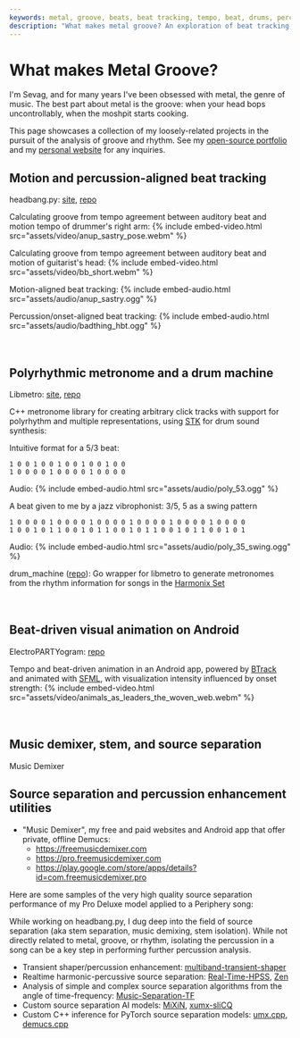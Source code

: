 ```yaml
---
keywords: metal, groove, beats, beat tracking, tempo, beat, drums, percussion, percussive, headbang, rhythm, metronome, polyrhythm, multimeter
description: "What makes metal groove? An exploration of beat tracking, tempo estimation, percussive source separation, and various music analysis algorithms for rhythm."
---
```


# What makes Metal Groove?

I'm Sevag, and for many years I've been obsessed with metal, the genre of music. The best part about metal is the groove: when your head bops uncontrollably, when the moshpit starts cooking.

This page showcases a collection of my loosely-related projects in the pursuit of the analysis of groove and rhythm. See my [open-source portfolio](https://github.com/sevagh) and my [personal website](https://sevag.xyz) for any inquiries.
<br style="line-height:0px;" />

## Motion and percussion-aligned beat tracking

headbang.py: [site](https://sevagh.github.io/headbang.py), [repo](https://github.com/sevagh/headbang.py)

Calculating groove from tempo agreement between auditory beat and motion tempo of drummer's right arm:
{% include embed-video.html src="assets/video/anup_sastry_pose.webm" %}

Calculating groove from tempo agreement between auditory beat and motion of guitarist's head:
{% include embed-video.html src="assets/video/bb_short.webm" %}

Motion-aligned beat tracking:
{% include embed-audio.html src="assets/audio/anup_sastry.ogg" %}

Percussion/onset-aligned beat tracking:
{% include embed-audio.html src="assets/audio/badthing_hbt.ogg" %}

<div style="height:20px;font-size:1px;">&nbsp;</div>

## Polyrhythmic metronome and a drum machine

Libmetro: [site](https://sevagh.github.io/libmetro), [repo](https://github.com/sevagh/libmetro)

C++ metronome library for creating arbitrary click tracks with support for polyrhythm and multiple representations, using [STK](https://github.com/thestk/stk) for drum sound synthesis:

Intuitive format for a 5/3 beat:
```
1 0 0 1 0 0 1 0 0 1 0 0 1 0 0
1 0 0 0 0 1 0 0 0 0 1 0 0 0 0
```
Audio:
{% include embed-audio.html src="assets/audio/poly_53.ogg" %}

A beat given to me by a jazz vibrophonist: 3/5, 5 as a swing pattern
```
1 0 0 0 0 1 0 0 0 0 1 0 0 0 0 1 0 0 0 0 1 0 0 0 0 1 0 0 0 0
1 0 0 1 0 1 1 0 0 1 0 1 1 0 0 1 0 1 1 0 0 1 0 1 1 0 0 1 0 1
```
Audio:
{% include embed-audio.html src="assets/audio/poly_35_swing.ogg" %}

drum_machine ([repo](https://github.com/sevagh/drum_machine)): Go wrapper for libmetro to generate metronomes from the rhythm information for songs in the [Harmonix Set](https://github.com/urinieto/harmonixset)

<div style="height:20px;font-size:1px;">&nbsp;</div>

## Beat-driven visual animation on Android

ElectroPARTYogram: [repo](https://github.com/sevagh/ElectroPARTYogram)

Tempo and beat-driven animation in an Android app, powered by [BTrack](https://github.com/adamstark/BTrack) and animated with [SFML](https://www.sfml-dev.org/), with visualization intensity influenced by onset strength:
{% include embed-video.html src="assets/video/animals_as_leaders_the_woven_web.webm" %}
<div style="height:20px;font-size:1px;">&nbsp;</div>

## Music demixer, stem, and source separation

Music Demixer

## Source separation and percussion enhancement utilities

* "Music Demixer", my free and paid websites and Android app that offer private, offline Demucs:
    * <https://freemusicdemixer.com>
    * <https://pro.freemusicdemixer.com>
    * <https://play.google.com/store/apps/details?id=com.freemusicdemixer.pro>

Here are some samples of the very high quality source separation performance of my Pro Deluxe model applied to a Periphery song:

While working on headbang.py, I dug deep into the field of source separation (aka stem separation, music demixing, stem isolation). While not directly related to metal, groove, or rhythm, isolating the percussion in a song can be a key step in performing further percussion analysis.

* Transient shaper/percussion enhancement: [multiband-transient-shaper](https://github.com/sevagh/multiband-transient-shaper)
* Realtime harmonic-percussive source separation: [Real-Time-HPSS](https://github.com/sevagh/Real-Time-HPSS), [Zen](https://github.com/sevagh/Zen)
* Analysis of simple and complex source separation algorithms from the angle of time-frequency: [Music-Separation-TF](https://github.com/sevagh/Music-Separation-TF)
* Custom source separation AI models: [MiXiN](https://github.com/sevagh/MiXiN), [xumx-sliCQ](https://github.com/sevagh/xumx-sliCQ)
* Custom C++ inference for PyTorch source separation models: [umx.cpp](https://github.com/sevagh/umx.cpp), [demucs.cpp](https://github.com/sevagh/demucs.cpp)

